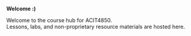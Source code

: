 **Welcome :)**  

Welcome to the course hub for ACIT4850.  
Lessons, labs, and non-proprietary resource materials are hosted here.